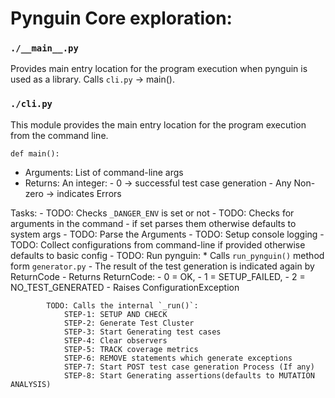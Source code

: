 Pynguin Core exploration:
==========================

### `./__main__.py`

Provides main entry location for the program execution when pynguin is used as a library. Calls `cli.py` -> main().

### `./cli.py`

This module provides the main entry location for the program execution from the command line.

`def main():`

- Arguments:  List of command-line args
- Returns: An integer:
                - 0 -> successful test case generation
                - Any Non-zero -> indicates Errors

Tasks:
    - TODO: Checks ```_DANGER_ENV``` is set or not
    - TODO: Checks for arguments in the command - if set parses them otherwise defaults to system args
    - TODO: Parse the Arguments
    - TODO: Setup console logging
    - TODO: Collect configurations from command-line if provided otherwise defaults to basic config 
    - TODO: Run pynguin:
        * Calls `run_pynguin()` method form `generator.py` 
            - The result of the test generation is indicated again by ReturnCode
            - Returns ReturnCode: 
                    - 0 = OK, 
                    - 1 = SETUP_FAILED,
                    - 2 = NO_TEST_GENERATED
            - Raises ConfigurationException

            TODO: Calls the internal `_run()`:
                STEP-1: SETUP AND CHECK
                STEP-2: Generate Test Cluster
                STEP-3: Start Generating test cases
                STEP-4: Clear observers
                STEP-5: TRACK coverage metrics
                STEP-6: REMOVE statements which generate exceptions
                STEP-7: Start POST test case generation Process (If any)
                STEP-8: Start Generating assertions(defaults to MUTATION ANALYSIS)


